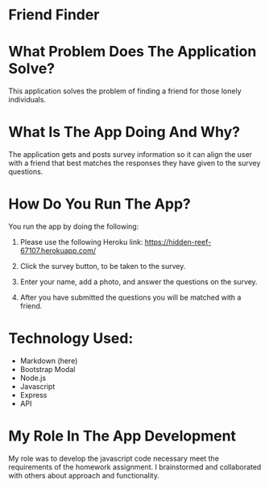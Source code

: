 # **Friend Finder**

# **__What Problem Does The Application Solve?__**  
This application solves the problem of finding a friend for those lonely individuals.

# **__What Is The App Doing And Why?__** 
The application gets and posts survey information so it can align the user with a friend that best matches the responses they have given to the survey questions.

# **__How Do You Run The App?__** 
You run the app by doing the following:

1. Please use the following Heroku link:
https://hidden-reef-67107.herokuapp.com/

2. Click the survey button, to be taken to the survey.
3. Enter your name, add a photo, and answer the questions on the survey.
4. After you have submitted the questions you will be matched with a friend.

# **__Technology Used:__**
* Markdown (here)
* Bootstrap Modal
* Node.js
* Javascript
* Express
* API

# **__My Role In The App Development__**
 My role was to develop the javascript code necessary meet the requirements of the homework assignment. I brainstormed and collaborated with others about approach and functionality.
